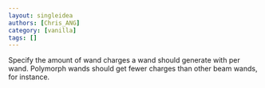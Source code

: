 ```yaml
---
layout: singleidea
authors: [Chris_ANG]
category: [vanilla]
tags: []
---
```

Specify the amount of wand charges a wand should generate with per wand. Polymorph wands should get fewer charges than other beam wands, for instance.
